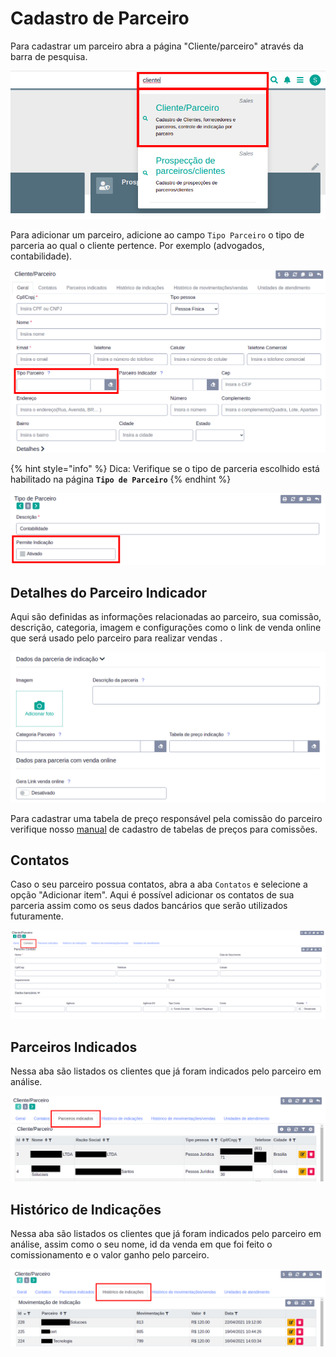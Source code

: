 # Cadastro de Parceiro

Para cadastrar um parceiro abra a página "Cliente/parceiro" através da barra de pesquisa.

![](/ERP/assets/manuais-de-uso/cliente-parceiro/1-cliente-parceiro.png)

Para adicionar um parceiro, adicione ao campo `Tipo Parceiro` o tipo de parceria ao qual o cliente pertence. Por exemplo \(advogados, contabilidade\).

![](/ERP/assets/manuais-de-uso/cliente-parceiro/3-cliente-parceiro.png)

{% hint style="info" %}
Dica: Verifique se o tipo de parceria escolhido está habilitado na página **`Tipo de Parceiro`**
{% endhint %}

![](/ERP/assets/manuais-de-uso/cliente-parceiro/5-cliente-parceiro.png)

## Detalhes do Parceiro Indicador

Aqui são definidas as informações relacionadas ao parceiro, sua comissão, descrição, categoria, imagem e configurações como o link de venda online que será usado pelo parceiro para realizar vendas .

![](/ERP/assets/manuais-de-uso/cliente-parceiro/6-cliente-parceiro.png)

Para cadastrar uma tabela de preço responsável pela comissão do parceiro verifique nosso [manual](tabelas_de_preco.md) de cadastro de tabelas de preços para comissões.

## Contatos

Caso o seu parceiro possua contatos, abra a aba `Contatos` e selecione a opção "Adicionar item". Aqui é possível adicionar os contatos de sua parceria assim como os seus dados bancários que serão utilizados futuramente.

![](/ERP/assets/manuais-de-uso/cliente-parceiro/9-cliente-parceiro.png)

## Parceiros Indicados

Nessa aba são listados os clientes que já foram indicados pelo parceiro em análise.

![](/ERP/assets/manuais-de-uso/cliente-parceiro/10-cliente-parceiro.png)

## Histórico de Indicações

Nessa aba são listados os clientes que já foram indicados pelo parceiro em análise, assim como o seu nome, id da venda em que foi feito o comissionamento e o valor ganho pelo parceiro.

![](/ERP/assets/manuais-de-uso/cliente-parceiro/11-cliente-parceiro.png)
